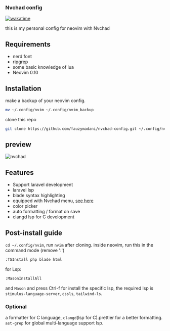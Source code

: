 ### Nvchad config
[![wakatime](https://wakatime.com/badge/user/a594c1fc-1df9-462d-a9b3-a9837e35da31/project/500c3bc2-497e-4cb0-9076-f2741fc43985.svg)](https://wakatime.com/badge/user/a594c1fc-1df9-462d-a9b3-a9837e35da31/project/500c3bc2-497e-4cb0-9076-f2741fc43985)

this is my personal config for neovim with Nvchad

## Requirements
- nerd font
- ripgrep
- some basic knowledge of lua
- Neovim 0.10

## Installation
make a backup of your neovim config.
```bash
mv ~/.config/nvim ~/.config/nvim_backup
```

clone this repo
```bash
git clone https://github.com/fauzymadani/nvchad-config.git ~/.config/nvim
```

## preview
![nvchad](https://github.com/user-attachments/assets/7ad45deb-96ca-455c-b89b-80600e639477)

## Features
- Support laravel development
- laravel lsp
- blade syntax highlighting
- equipped with Nvchad menu, <a href="https://github.com/NvChad/menu">see here</a>
- color picker
- auto formatting / format on save
- clangd lsp for C development

## Post-install guide
`cd ~/.config/nvim`, run `nvim` after cloning. inside neovim, run this in the command mode (remove ':')
```bash
:TSInstall php blade html
```
for Lsp:
```bash
:MasonInstallAll
```
and `Mason` and press Ctrl-f for install the specific lsp, the required lsp is `stimulus-language-server`, `cssls`, `tailwind-ls`.

### Optional
a formatter for C language, `clangd`(lsp for C).prettier for a better formatting. `ast-grep` for global multi-language support lsp.
